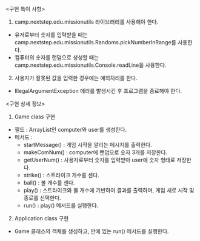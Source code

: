 <구현 특이 사항>
1. camp.nextstep.edu.missionutils 라이브러리를 사용해야 한다.
- 유저로부터 숫자를 입력받을 때는 camp.nextstep.edu.missionutils.Randoms.pickNumberInRange를 사용한다.
- 컴퓨터의 숫자를 랜덤으로 생성할 때는 camp.nextstep.edu.missionutils.Console.readLine을 사용한다.
2. 사용자가 잘못된 값을 입력한 경우에는 예외처리를 한다.
- IllegalArgumentException 에러를 발생시킨 후 프로그램을 종료해야 한다.

<구현 상세 정보>
1. Game class 구현
- 필드 : ArrayList인 computer와 user를 생성한다.
- 메서드 :
    - startMessage() : 게임 시작을 알리는 메시지를 출력한다.
    - makeComNum() : computer에 랜덤으로 숫자 3개를 저장한다.
    - getUserNum() : 사용자로부터 숫자를 입력받아 user에 숫자 형태로 저장한다.
    - strike() : 스트라이크 개수를 센다.
    - ball() : 볼 개수를 센다.
    - play() : 스트라이크와 볼 개수에 기반하여 결과를 출력하며, 게임 새로 시작 및 종료를 선택한다.
    - run() : play() 메서드를 실행한다.
2. Application class 구현
- Game 클래스의 객체를 생성하고, 안에 있는 run() 메서드를 실행한다.
